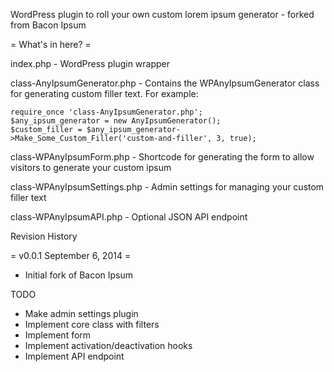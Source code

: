 WordPress plugin to roll your own custom lorem ipsum generator - forked from Bacon Ipsum

= What's in here? =

index.php - WordPress plugin wrapper

class-AnyIpsumGenerator.php - Contains the WPAnyIpsumGenerator class for generating custom filler text.  For example:

	require_once 'class-AnyIpsumGenerator.php';
	$any_ipsum_generator = new AnyIpsumGenerator();
	$custom_filler = $any_ipsum_generator->Make_Some_Custom_Filler('custom-and-filler', 3, true);


class-WPAnyIpsumForm.php - Shortcode for generating the form to allow visitors to generate your custom ipsum

class-WPAnyIpsumSettings.php - Admin settings for managing your custom filler text

class-WPAnyIpsumAPI.php - Optional JSON API endpoint


Revision History

= v0.0.1 September 6, 2014 =
* Initial fork of Bacon Ipsum



TODO

* Make admin settings plugin
* Implement core class with filters
* Implement form
* Implement activation/deactivation hooks
* Implement API endpoint
